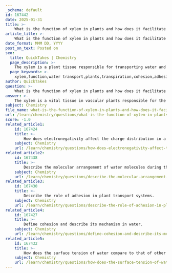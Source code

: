 ```yaml
---
_schema: default
id: 167442
date: 2025-01-31
title: >-
    What is the function of xylem in plants and how does it facilitate water transport against gravity?
article_title: >-
    What is the function of xylem in plants and how does it facilitate water transport against gravity?
date_format: MMM DD, YYYY
post_on_text: Posted on
seo:
  title: QuickTakes | Chemistry
  page_description: >-
    The xylem is a plant tissue responsible for transporting water and nutrients from roots to leaves, utilizing transpiration, cohesion, adhesion, and capillary action to move water against gravity.
  page_keywords: >-
    xylem,function,water transport,plants,transpiration,cohesion,adhesion,capillary action,nutrient transport,gravity
author: QuickTakes
question: >-
    What is the function of xylem in plants and how does it facilitate water transport against gravity?
answer: >-
    The xylem is a vital tissue in vascular plants responsible for the transport of water and nutrients from the roots to the leaves. Its function is crucial for plant health and growth, and it operates through several key mechanisms that facilitate water transport against gravity.\n\n### Mechanisms of Water Transport in Xylem\n\n1. **Transpiration**: The process of transpiration involves the evaporation of water from the leaves. As water vapor escapes into the atmosphere, it creates a negative pressure within the leaf's air spaces. This negative pressure pulls water upward from the roots through the xylem vessels, effectively creating a continuous flow of water.\n\n2. **Cohesion and Adhesion**: The properties of water play a significant role in its movement through the xylem:\n   - **Cohesion** refers to the attraction between water molecules. This property allows water molecules to stick together, forming a continuous column of water within the xylem vessels.\n   - **Adhesion** is the attraction between water molecules and the walls of the xylem vessels. Water adheres to the hydrophilic (water-attracting) walls of the xylem, which helps to maintain the integrity of the water column and facilitates its upward movement.\n\n3. **Capillary Action**: The combination of cohesion and adhesion leads to capillary action, which is the ability of water to move through narrow spaces. In the xylem, this action allows water to travel from the roots, through the stem, and into the leaves, even in tall plants and trees. The adhesive forces between water and the xylem walls help pull water upward, while cohesive forces keep the water molecules together, preventing the column from breaking.\n\n4. **Nutrient Transport**: In addition to water, the xylem also transports dissolved nutrients and minerals. As water adheres to the xylem walls, it carries these essential substances upward to various parts of the plant, ensuring that all cells receive the nutrients they need for growth and metabolism.\n\n### Importance of Xylem Function\n\nThe ability of xylem to transport water against gravity is vital for the survival of plants. It ensures that even the highest leaves receive adequate water, which is essential for photosynthesis and overall plant health. Without the efficient functioning of xylem, plants would struggle to maintain hydration and nutrient levels, ultimately affecting their growth and survival.\n\nIn summary, the xylem's function in plants is to transport water and nutrients from the roots to the leaves, utilizing the properties of water—cohesion and adhesion—along with the process of transpiration to facilitate this movement against gravity.
subject: Chemistry
file_name: what-is-the-function-of-xylem-in-plants-and-how-does-it-facilitate-water-transport-against-gravity.md
url: /learn/chemistry/questions/what-is-the-function-of-xylem-in-plants-and-how-does-it-facilitate-water-transport-against-gravity
score: -1.0
related_article1:
    id: 167424
    title: >-
        How does electronegativity affect the charge distribution in a water molecule?
    subject: Chemistry
    url: /learn/chemistry/questions/how-does-electronegativity-affect-the-charge-distribution-in-a-water-molecule
related_article2:
    id: 167438
    title: >-
        Describe the molecular arrangement of water molecules during the freezing process and its effect on ice density.
    subject: Chemistry
    url: /learn/chemistry/questions/describe-the-molecular-arrangement-of-water-molecules-during-the-freezing-process-and-its-effect-on-ice-density
related_article3:
    id: 167430
    title: >-
        Describe the role of adhesion in plant transport systems.
    subject: Chemistry
    url: /learn/chemistry/questions/describe-the-role-of-adhesion-in-plant-transport-systems
related_article4:
    id: 167427
    title: >-
        Define cohesion and describe its mechanism in water.
    subject: Chemistry
    url: /learn/chemistry/questions/define-cohesion-and-describe-its-mechanism-in-water
related_article5:
    id: 167432
    title: >-
        How does the surface tension of water compare to that of other liquids?
    subject: Chemistry
    url: /learn/chemistry/questions/how-does-the-surface-tension-of-water-compare-to-that-of-other-liquids
---
```


&nbsp;